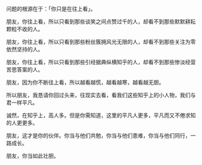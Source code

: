 问题的根源在于：「你只是在往上看」。

朋友，你往上看，所以只看到那些谈笑之间点赞过千的人，却看不到那些默默耕耘颗粒不收的人。

朋友，你往上看，所以只看到那些粉丝簇拥风光无限的人，却看不到那些关注为零依然坚持的人。

朋友，你往上看，所以只看到那些引经据典纵横知乎的人，却看不到那些惨淡经营苦思答案的人。

朋友，因为你不断往上看，所以越看越慌，越看越寒，越看越无胆。

所以朋友，我恳请你回过头来，往现实去看，看我们这些知乎上的小人物，我们与君一样平凡。

诚然，在知乎上，高人多。但是你需知道，这里的平凡人更多，平凡而又不倦求知的人更更多。

朋友，这才是你的伙伴。你当与他们共勉，你当与他们患难，你当与他们同行，一路成长。

朋友，你当如此壮胆。